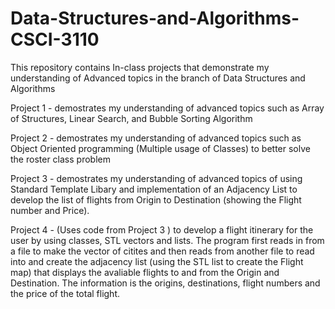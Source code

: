 # Data-Structures-and-Algorithms-CSCI-3110
This repository contains In-class projects that demonstrate my understanding of Advanced topics in the branch of Data Structures and Algorithms 

Project 1 - demostrates my understanding of advanced topics such as Array of Structures, Linear Search, and Bubble Sorting Algorithm 

Project 2 - demostrates my understanding of advanced topics such as Object Oriented programming (Multiple usage of Classes) to better solve the roster class problem 

Project 3 - demostrates my understanding of advanced topics of using Standard Template Libary and implementation of an Adjacency List to develop the list of flights from Origin to Destination (showing the Flight number and Price).

Project 4 - (Uses code from Project 3 ) to develop a flight itinerary for the user by using classes, STL vectors and lists. The program first reads in from a file to make the vector of citites and then reads from another file to read into and create the adjacency list (using the STL list to create the Flight map) that displays the avaliable flights to and from the Origin and Destination. The information is the origins, destinations, flight numbers and the price of the total flight. 
